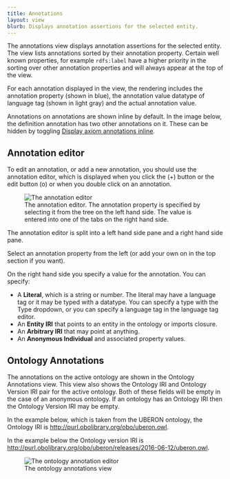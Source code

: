 ```yaml
---
title: Annotations
layout: view
blurb: Displays annotation assertions for the selected entity.
---
```

The annotations view displays annotation assertions for the selected entity.  The view lists annotations sorted by their annotation property.  Certain well known properties, for example ```rdfs:label``` have a higher priority in the sorting over other annotation properties and will always appear at the top of the view.

For each annotation displayed in the view, the rendering includes the annotation property (shown in blue), the annotation value datatype of language tag (shown in light gray) and the actual annotation value.

Annotations on annotations are shown inline by default.  In the image below, the definition annotation has two other annotations on it. These can be hidden by toggling [Display axiom annotations inline]({{site.baseurl}}/menus/display-axiom-annotations-inline).



## Annotation editor

To edit an annotation, or add a new annotation, you should use the annotation editor, which is displayed when you click the (+) button or the edit button (o) or when you double click on an annotation.

<figure>
  <img src="{{site.baseurl}}/assets/views/annotations/annotations-editor.png" alt="The annotation editor">
  <figcaption>The annotation editor.  The annotation property is specified by selecting it from the tree on the left hand side.  The value is entered into one of the tabs on the right hand side.</figcaption>
</figure>

The annotation editor is split into a left hand side pane and a right hand side pane.

Select an annotation property from the left (or add your own on in the top section if you want).

On the right hand side you specify a value for the annotation.  You can specify:

* A **Literal**, which is a string or number.  The literal may have a language tag or it may be typed with a datatype.  You can specify a type with the Type dropdown, or you can specify a language tag in the language tag editor.
* An **Entity IRI** that points to an entity in the ontology or imports closure.
* An **Arbitrary IRI** that may point at anything.
* An **Anonymous Individual** and associated property values.

## Ontology Annotations

The annotations on the active ontology are shown in the Ontology Annotations view.  This view also shows the Ontology IRI and Ontology Version IRI pair for the active ontology.  Both of these fields will be empty in the case of an anonymous ontology.  If an ontology has an Ontology IRI then the Ontology Version IRI may be empty.

In the example below, which is taken from the UBERON ontology, the Ontology IRI is http://purl.obolibrary.org/obo/uberon.owl.

In the example below the Ontology version IRI is http://purl.obolibrary.org/obo/uberon/releases/2016-06-12/uberon.owl.

<figure>
  <img src="{{site.baseurl}}/assets/views/annotations/ontology-annotations.png" alt="The ontology annotation editor"/>
  <figcaption>The ontology annotations view</figcaption>
</figure>
